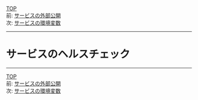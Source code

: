 [TOP](../README.md)   
前: [サービスの外部公開](./swarm-service-expose.md)  
次: [サービスの環境変数](./swarm-service-env.md)  

---

# サービスのヘルスチェック

---

[TOP](../README.md)   
前: [サービスの外部公開](./swarm-service-expose.md)  
次: [サービスの環境変数](./swarm-service-env.md)  
